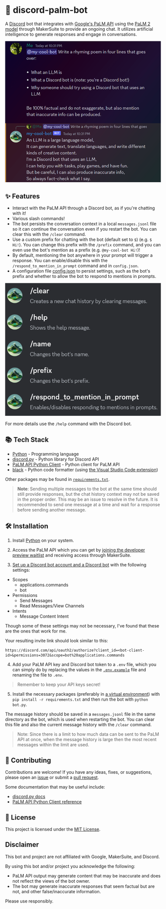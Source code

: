 # 🌴 discord-palm-bot

A [Discord](https://discord.com) bot that integrates with [Google's PaLM API](https://developers.generativeai.google/) using the [PaLM 2 model](https://ai.google/discover/palm2/) through MakerSuite to provide an ongoing chat. It utilizes artificial intelligence to generate responses and engage in conversations.

![Bot Demo](demo.png)

## ✨ Features

-   Interact with the PaLM API through a Discord bot, as if you're chatting with it!
-   Various slash commands!
-   The bot persists the conversation context in a local `messages.jsonl` file so it can continue the conversation even if you restart the bot. You can clear this with the `/clear` command.
-   Use a custom prefix for chatting with the bot (default set to `$`) (e.g. `$ Hi!`). You can change this prefix with the `/prefix` command, and you can even use the bot's mention as a prefix (e.g. `@my-cool-bot Hi!`)!
-   By default, mentioning the bot anywhere in your prompt will trigger a response. You can enable/disable this with the `/respond_to_mention_in_prompt` command and in `config.json`.
-   A configuration file [config.json](config.json) to persist settings, such as the bot's prefix and whether to allow the bot to respond to mentions in prompts.

![Commands example](commands-example.png)

For more details use the `/help` command with the Discord bot.

## 📚 Tech Stack

-   [Python](https://www.python.org/) - Programming language
-   [discord.py](https://discordpy.readthedocs.io/en/stable/) - Python library for Discord API
-   [PaLM API Python Client](https://developers.generativeai.google/api/python/google/generativeai) - Python client for PaLM API
-   [black](https://github.com/psf/black) - Python code formatter (using [the Visual Studio Code extension](https://marketplace.visualstudio.com/items?itemName=ms-python.black-formatter))

Other packages may be found in [`requirements.txt`](requirements.txt).

> **Note**: Sending multiple messages to the bot at the same time should still provide responses, but the chat history context may not be saved in the proper order. This may be an issue to resolve in the future. It is recommended to send one message at a time and wait for a response before sending another message.

## 🛠 Installation

1. Install [Python](https://www.python.org/downloads/) on your system.

2. Access the PaLM API which you can get by [joining the developer preview waitlist](https://developers.generativeai.google/) and receiving access through MakerSuite.

3. [Set up a Discord bot account and a Discord bot](https://discordpy.readthedocs.io/en/stable/discord.html) with the following settings:

-   Scopes
    -   applications.commands
    -   bot
-   Permissions
    -   Send Messages
    -   Read Messages/View Channels
-   Intents
    -   Message Content Intent

Though some of these settings may not be necessary, I've found that these are the ones that work for me.

Your resulting invite link should look similar to this:

```
https://discord.com/api/oauth2/authorize?client_id=<bot-client-id>&permissions=3072&scope=bot%20applications.commands
```

4. Add your PaLM API key and Discord bot token to a `.env` file, which you can simply do by replacing the values in the [`.env.example`](.env.example) file and renaming the file to `.env`.

> Remember to keep your API keys secret!

5. Install the necessary packages (preferably in [a virtual environment](https://realpython.com/python-virtual-environments-a-primer/)) with `pip install -r requirements.txt` and then run the bot with `python bot.py`.

The message history should be saved in a `messages.jsonl` file in the same directory as the bot, which is used when restarting the bot. You can clear this file and also the current message history with the `/clear` command.

> Note: Since there is a limit to how much data can be sent to the PaLM API at once, when the message history is large then the most recent messages within the limit are used.

## 🤝 Contributing

Contributions are welcome! If you have any ideas, fixes, or suggestions, please open an [issue](https://github.com/rzmk/discord-palm-bot/issues) or submit a [pull request](https://github.com/rzmk/discord-palm-bot/pulls).

Some documentation that may be useful include:

-   [discord.py docs](https://discordpy.readthedocs.io/en/stable/)
-   [PaLM API Python Client reference](https://developers.generativeai.google/api/python/google/generativeai)

## 📝 License

This project is licensed under the [MIT License](LICENSE).

## Disclaimer

This bot and project are not affiliated with Google, MakerSuite, and Discord.

By using this bot and/or project you acknowledge the following:

-   PaLM API output may generate content that may be inaccurate and does not reflect the views of the bot owner.
-   The bot may generate inaccurate responses that seem factual but are not, and other false/inaccurate information.

Please use responsibly.
